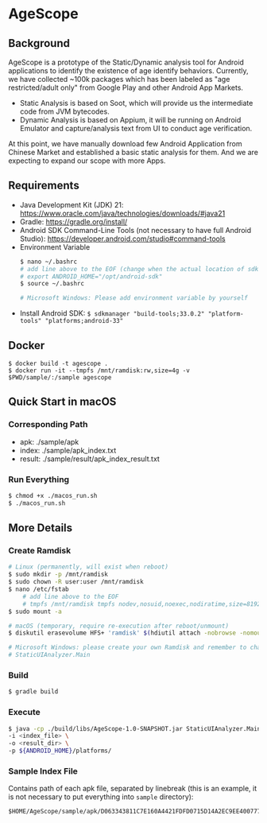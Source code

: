 # AgeScope

## Background

AgeScope is a prototype of the Static/Dynamic analysis tool for Android applications to identify the existence of age
identify behaviors. Currently, we have collected ~100k packages which has been labeled as "age restricted/adult only"
from Google Play and other Android App Markets.

- Static Analysis is based on Soot, which will provide us the intermediate code from JVM bytecodes.
- Dynamic Analysis is based on Appium, it will be running on Android Emulator and capture/analysis text from UI to
  conduct age verification.

At this point, we have manually download few Android Application from Chinese Market and established a basic static
analysis for them. And we are expecting to expand our scope with more Apps.

## Requirements

- Java Development Kit (JDK) 21: https://www.oracle.com/java/technologies/downloads/#java21
- Gradle: https://gradle.org/install/
- Android SDK Command-Line Tools (not necessary to have full Android
  Studio): https://developer.android.com/studio#command-tools
- Environment Variable
  ```bash
  $ nano ~/.bashrc
  # add line above to the EOF (change when the actual location of sdk is different)
  # export ANDROID_HOME="/opt/android-sdk"
  $ source ~/.bashrc
  
  # Microsoft Windows: Please add environment variable by yourself
  ```
- Install Android SDK: `$ sdkmanager "build-tools;33.0.2" "platform-tools" "platforms;android-33"`

## Docker

```
$ docker build -t agescope .
$ docker run -it --tmpfs /mnt/ramdisk:rw,size=4g -v $PWD/sample/:/sample agescope
```

## Quick Start in macOS

### Corresponding Path

- apk: ./sample/apk
- index: ./sample/apk_index.txt
- result: ./sample/result/apk_index_result.txt

### Run Everything

```bash
$ chmod +x ./macos_run.sh
$ ./macos_run.sh
```

## More Details

### Create Ramdisk

```bash
# Linux (permanently, will exist when reboot)
$ sudo mkdir -p /mnt/ramdisk
$ sudo chown -R user:user /mnt/ramdisk
$ nano /etc/fstab
    # add line above to the EOF
    # tmpfs /mnt/ramdisk tmpfs nodev,nosuid,noexec,nodiratime,size=8192M 0 0
$ sudo mount -a

# macOS (temporary, require re-execution after reboot/unmount)
$ diskutil erasevolume HFS+ 'ramdisk' $(hdiutil attach -nobrowse -nomount ram://16777216)

# Microsoft Windows: please create your own Ramdisk and remember to change **ramdiskLocation** variable in 
# StaticUIAnalyzer.Main
```

### Build

```bash
$ gradle build
```

### Execute

```bash
$ java -cp ./build/libs/AgeScope-1.0-SNAPSHOT.jar StaticUIAnalyzer.Main \
-i <index_file> \
-o <result_dir> \
-p ${ANDROID_HOME}/platforms/
```

### Sample Index File

Contains path of each apk file, separated by linebreak (this is an example, it is not necessary to put everything into `sample` directory):

```
$HOME/AgeScope/sample/apk/D063343811C7E160A4421FDFD0715D14A2EC9EE400777DD68F2E41CAAFF524EF.apk
```